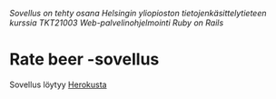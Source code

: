 *Sovellus on tehty osana Helsingin yliopioston tietojenkäsittelytieteen kurssia TKT21003 Web-palvelinohjelmointi Ruby on Rails*

# Rate beer -sovellus

Sovellus löytyy [Herokusta](https://still-sea-33833.herokuapp.com/breweries)
